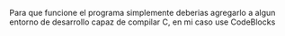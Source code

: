 Para que funcione el programa simplemente deberias agregarlo a algun entorno de desarrollo capaz de compilar C, en mi caso use CodeBlocks
